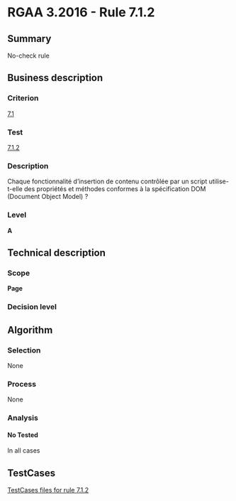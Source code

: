 # RGAA 3.2016 - Rule 7.1.2

## Summary
No-check rule


## Business description

### Criterion
[7.1](http://references.modernisation.gouv.fr/rgaa-accessibilite/criteres.html#crit-7-1)

### Test
[7.1.2](http://references.modernisation.gouv.fr/rgaa-accessibilite/criteres.html#test-7-1-2)

### Description
Chaque fonctionnalité d’insertion de contenu contrôlée par un script utilise-t-elle des propriétés et méthodes conformes à la spécification DOM (Document Object Model) ?

### Level
**A**


## Technical description

### Scope
**Page**

### Decision level


## Algorithm

### Selection
None

### Process
None

### Analysis

#### No Tested
In all cases


##  TestCases

[TestCases files for rule 7.1.2](https://github.com/Asqatasun/Asqatasun/tree/RGAA_3.2016/rules/rules-rgaa3.2016/src/test/resources/testcases/rgaa32016/Rgaa32016Rule070102/)



